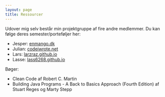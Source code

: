 ```yaml
---
layout: page
title: Ressourcer
---
```


Udover mig selv består min projektgruppe af fire andre medlemmer. Du kan følge deres semester/porteføljer her:

- Jesper: [enmango.dk](https://enmango.dk)
- Julian: [codeiwrote.net](https://codeiwrote.net)
- Lars: [larzraz.github.io](https://larzraz.github.io)
- Lasse: [lass6268.github.io](https://lass6268.github.io)

Bøger:
- Clean Code af Robert C. Martin
- Building Java Programs - A Back to Basics Approach (Fourth Edition) af Stuart Reges og Marty Stepp
